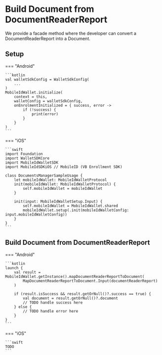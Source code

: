 # Build Document from DocumentReaderReport

We provide a facade method where the developer can convert a DocumentReaderReport into a Document.

## Setup

=== "Android"

    ```kotlin
    val walletSdkConfig = WalletSdkConfig(
        ...
    ) 
    MobileIdWallet.initialize(
        context = this,
        walletConfig = walletSdkConfig,
        onEnrolmentInitialized = { success, error ->
            if (!success) {
                print(error)
            }
        }
    )
    ```

=== "iOS"

    ```swift
	import Foundation
	import WalletSDKCore
	import MobileIdWalletSDK
	import MobileIdSDKiOS // MobileID (VB Enrollment SDK)
	
	class DocumentsManagerSampleUsage {
	    let mobileIdWallet: MobileIdWalletProtocol
	    init(mobileIdWallet: MobileIdWalletProtocol) {
	        self.mobileIdWallet = mobileIdWallet
	    }
	
	    init(input: MobileIdWalletSetup.Input) {
	        self.mobileIdWallet = MobileIdWallet.shared
	        mobileIdWallet.setup(.init(mobileIdWalletConfig: input.mobileIdWalletConfig))
	    }
	}
	```

## Build Document from DocumentReaderReport

=== "Android"

    ```kotlin
    launch {
		val result = MobileIdWallet.getInstance().mapDocumentReaderReportToDocument(
            MapDocumentReaderReportToDocument.Input(documentReaderReport)
        )

		if (result.isSuccess && result.getOrNull()?.success == true) {
            val document = result.getOrNull()?.document
			// TODO handle success here
		} else {
			// TODO handle error here
		}
	}
    ```

=== "iOS"

    ```swift
    TODO
    ```

